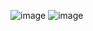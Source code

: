![image](https://user-images.githubusercontent.com/122611785/216947172-7f01360e-7884-404b-a824-25a615ff8614.png)
![image](https://user-images.githubusercontent.com/122611785/216947289-91425d44-e6c2-4537-acc3-5f78a8b3989e.png)

